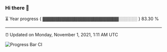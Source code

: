 ### Hi there 👋

⏳ Year progress { ▓▓▓▓▓▓▓▓▓▓▓▓▓▓▓▓▓▓▓▓▓▓▓▓░░░░░░ } 83.30 %

---

⏰ Updated on Monday, November 1, 2021, 1:11 AM UTC

![Progress Bar CI](https://github.com/arthurbuhl/arthurbuhl/workflows/Progress%20Bar%20CI/badge.svg)
